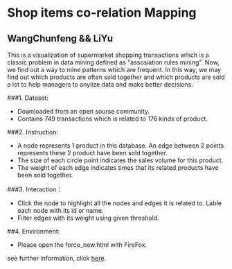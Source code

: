 Shop items co-relation Mapping
==============================
WangChunfeng && LiYu
--------------------

This is a visualization of supermarket shopping transactions which is a classic problem in data mining defined as "assosiation rules mining". Now, we find out a way to mine patterns which are frequent. In this way, we may find out which products are often sold together and which products are sold a lot to help managers to anylize data and make better decisions.

###1. Dataset:
+ Downloaded from an open sourse community.
+ Contains 749 transactions which is related to 176 kinds of product.

###2. Instruction:
+ A node represents 1 product in this database. An edge between 2 points represents these 2 product have been sold together.
+ The size of each circle point indicates the sales volume for this product.
+ The weight of each edge indicates times that its related products have been sold together.

###3. Interaction：
+ Click the node to highlight all the nodes and edges it is related to. Lable each node with its id or name.
+ Filter edges with its weight using given threshold.

##4. Environment:
+ Please open the force_new.html with FireFox.

see further information, click [here](http://211.147.15.14/UCAS_14_Fall/index.php/WangChunFeng_LiYu_A2#D3_Network_Vis_Package_Description).

